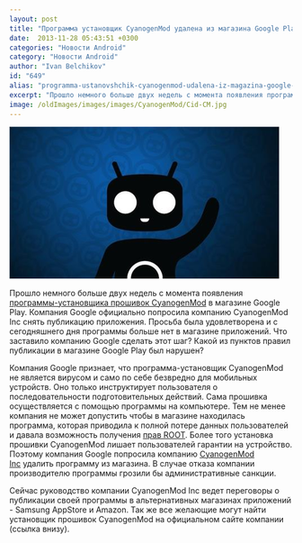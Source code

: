 ```yaml
---
layout: post
title: "Программа установщик CyanogenMod удалена из магазина Google Play"
date:  2013-11-28 05:43:51 +0300
categories: "Новости Android"
category: "Новости Android"
author: "Ivan Belchikov"
id: "649"
alias: "programma-ustanovshchik-cyanogenmod-udalena-iz-magazina-google-play"
excerpt: "Прошло немного больше двух недель с момента появления программы-установщика прошивок CyanogenMod в магазине Google Play. Компания Google официально попросила компанию CyanogenMod Inc снять публикацию приложения. Просьба была удовлетворена и с сегодняшнего дня программы больше нет в магазине приложений. Что заставило компанию Google сделать этот шаг? Какой из пунктов правил публикации в магазине Google Play был нарушен?"
image: /oldImages/images/images/CyanogenMod/Cid-CM.jpg
---
```

<img src="/oldImages/images/images/CyanogenMod/Cid-CM.jpg" alt="Эмблема CyanogenMod Inc" />

Прошло немного больше двух недель с момента появления <a href="index.php?option=com_content&amp;view=article&amp;id=625&amp;catid=8&amp;Itemid=102">программы-установщика прошивок CyanogenMod</a> в магазине Google Play. Компания Google официально попросила компанию CyanogenMod Inc снять публикацию приложения. Просьба была удовлетворена и с сегодняшнего дня программы больше нет в магазине приложений. Что заставило компанию Google сделать этот шаг? Какой из пунктов правил публикации в магазине Google Play был нарушен?


Компания Google признает, что программа-установщик CyanogenMod не является вирусом и само по себе безвредно для мобильных устройств. Оно только инструктирует пользователя о последовательности подготовительных действий. Сама прошивка осуществляется с помощью программы на компьютере. Тем не менее компания не может допустить чтобы в магазине находилась программа, которая приводила к полной потере данных пользователей и давала возможность получения <a href="index.php?option=com_content&amp;view=article&amp;id=429&amp;catid=9&amp;Itemid=103">прав ROOT</a>. Более того установка прошивки CyanogenMod лишает пользователей гарантии на устройство. Поэтому компания Google попросила компанию <a href="index.php?option=com_content&amp;view=article&amp;id=567&amp;catid=8&amp;Itemid=102">CyanogenMod Inc</a> удалить программу из магазина. В случае отказа компании производителю программы грозили бы административные санкции.

Сейчас руководство компании CyanogenMod Inc ведет переговоры о публикации своей программы в альтернативных магазинах приложений - Samsung AppStore и Amazon. Так же все желающие могут найти установщик прошивок CyanogenMod на официальном сайте компании (ссылка внизу).

 

